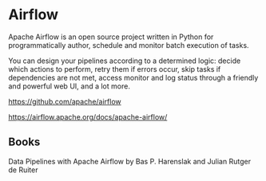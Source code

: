 # Airflow


Apache Airflow is an open source project written in Python for programmatically author, schedule and monitor batch execution of tasks.

You can design your pipelines according to a determined logic: decide which actions to perform, retry them if errors occur, skip tasks if dependencies are not met, access monitor and log status through a friendly and powerful web UI, and a lot more.

https://github.com/apache/airflow

https://airflow.apache.org/docs/apache-airflow/

## Books

Data Pipelines with Apache Airflow by Bas P. Harenslak and Julian Rutger de Ruiter
